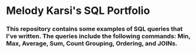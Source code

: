 # Melody Karsi's SQL Portfolio
### This repository contains some examples of SQL queries that I've written. The queries include the following commands: Min, Max, Average, Sum, Count Grouping, Ordering, and JOINs. 
